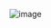 ![image](https://user-images.githubusercontent.com/77121931/221411241-cedd1d78-bfab-4255-b486-ce46824ef6e3.png)
